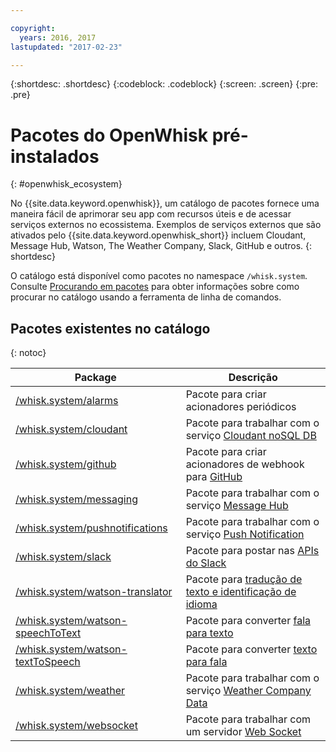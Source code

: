 ```yaml
---

copyright:
  years: 2016, 2017
lastupdated: "2017-02-23"

---
```


{:shortdesc: .shortdesc}
{:codeblock: .codeblock}
{:screen: .screen}
{:pre: .pre}

# Pacotes do OpenWhisk pré-instalados
{: #openwhisk_ecosystem}

No {{site.data.keyword.openwhisk}}, um catálogo de pacotes fornece uma maneira fácil de aprimorar seu app com recursos úteis e de acessar serviços externos no ecossistema. Exemplos de serviços externos que são ativados pelo {{site.data.keyword.openwhisk_short}} incluem Cloudant, Message Hub, Watson, The Weather Company, Slack, GitHub e outros.
{: shortdesc}

O catálogo está disponível como pacotes no namespace `/whisk.system`. Consulte [Procurando em pacotes](./packages.md#browsing-packages) para obter informações sobre como procurar no catálogo usando a ferramenta de linha de comandos.

## Pacotes existentes no catálogo
{: notoc}

| Package | Descrição |
| --- | --- |
| [/whisk.system/alarms](./openwhisk_alarms.html) | Pacote para criar acionadores periódicos |
| [/whisk.system/cloudant](./openwhisk_cloudant.html) | Pacote para trabalhar com o serviço [Cloudant noSQL DB](https://console.ng.bluemix.net/docs/services/Cloudant/index.html) |
| [/whisk.system/github](./openwhisk_github.html) | Pacote para criar acionadores de webhook para [GitHub](https://developer.github.com/) |
| [/whisk.system/messaging](./openwhisk_messagehub.html) | Pacote para trabalhar com o serviço [Message Hub](https://console.ng.bluemix.net/docs/services/MessageHub/index.html) |
| [/whisk.system/pushnotifications](./openwhisk_pushnotifications.html) | Pacote para trabalhar com o serviço [Push Notification](https://console.ng.bluemix.net/docs/services/mobilepush/index.html) |
| [/whisk.system/slack](./openwhisk_slack.html) | Pacote para postar nas [APIs do Slack](https://api.slack.com/) |
| [/whisk.system/watson-translator](./openwhisk_watson_translator.html) | Pacote para [tradução de texto e identificação de idioma](https://www.ibm.com/watson/developercloud/language-translator.html) |
| [/whisk.system/watson-speechToText](./openwhisk_watson_speechtotext.html) | Pacote para converter [fala para texto](https://www.ibm.com/watson/developercloud/speech-to-text.html) |
| [/whisk.system/watson-textToSpeech](./openwhisk_watson_texttospeech.html) | Pacote para converter [texto para fala](https://www.ibm.com/watson/developercloud/text-to-speech.html) |
| [/whisk.system/weather](./openwhisk_weather.html) | Pacote para trabalhar com o serviço [Weather Company Data](https://console.ng.bluemix.net/docs/services/Weather/index.html) |
| [/whisk.system/websocket](./openwhisk_websocket.html) | Pacote para trabalhar com um servidor [Web Socket](https://developer.mozilla.org/en-US/docs/Web/API/WebSockets_API) |
